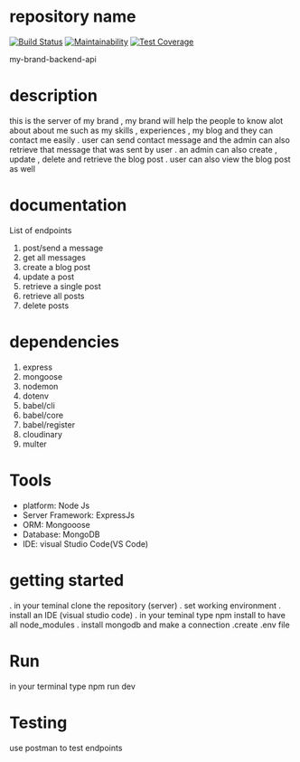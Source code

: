 # repository name
[![Build Status](https://github.com/Luciefifi/my-brand-backend-api.git.svg?branch=develop)](https://github.com/Luciefifi/my-brand-backend-api.git) [![Maintainability](https://github.com/Luciefifi/my-brand-backend-api.git/v3/badges/c13ccd01d6a7f3079c9f/maintainability)](https://github.com/Luciefifi/my-brand-backend-api.git/maintainability) [![Test Coverage](https://api.codeclimate.com/v1/badges/c13ccd01d6a7f3079c9f/test_coverage)](https://github.com/Luciefifi/my-brand-backend-api.git/develop
)


my-brand-backend-api

# description 
this is the server of my brand , my brand will help the people to  know alot about about me such as my skills , experiences , my blog and they can contact me easily .   user can send contact message and the admin can also retrieve that message that was sent by user . an admin can also create , update , delete and retrieve the blog post . user can also view the blog post as well

# documentation 
List of endpoints

1. post/send a message
2. get all messages
3. create a blog post
4. update a post
5. retrieve a single post
6. retrieve all posts
7. delete posts

# dependencies

1. express 
2. mongoose 
3. nodemon 
4. dotenv 
5. babel/cli 
6. babel/core 
7. babel/register 
8. cloudinary
9. multer

# Tools
* platform: Node Js
* Server Framework: ExpressJs
* ORM: Mongooose
* Database: MongoDB
* IDE: visual Studio Code(VS Code) 

# getting started
. in your teminal clone the repository (server) 
. set working environment 
. install an IDE (visual studio code)
. in your teminal type npm install to have all node_modules
. install mongodb and make a connection
.create .env file

# Run
in your terminal type npm run dev

# Testing 
use postman to test endpoints
